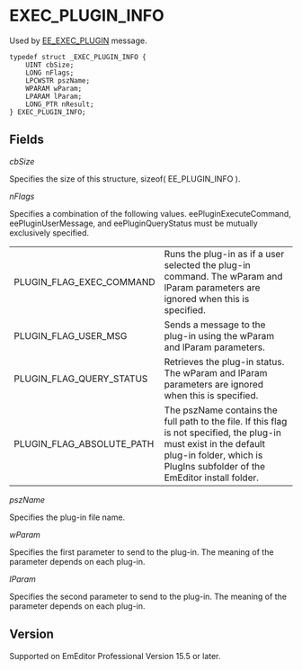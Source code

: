 # EXEC\_PLUGIN\_INFO

Used by [EE\_EXEC\_PLUGIN](../message/ee_exec_plugin) message.

```
typedef struct _EXEC_PLUGIN_INFO {
	UINT cbSize;
	LONG nFlags;
	LPCWSTR pszName;
	WPARAM wParam;
	LPARAM lParam;
	LONG_PTR nResult;
} EXEC_PLUGIN_INFO;
```

## Fields

_cbSize_

Specifies the size of this structure, sizeof( EE\_PLUGIN\_INFO ).

_nFlags_

Specifies a combination of the following values. eePluginExecuteCommand, eePluginUserMessage, and eePluginQueryStatus must be mutually exclusively specified.

|     |     |
| --- | --- |
| PLUGIN\_FLAG\_EXEC\_COMMAND | Runs the plug-in as if a user selected the plug-in command. The wParam and lParam parameters are ignored when this is specified. |
| PLUGIN\_FLAG\_USER\_MSG | Sends a message to the plug-in using the wParam and lParam parameters. |
| PLUGIN\_FLAG\_QUERY\_STATUS | Retrieves the plug-in status. The wParam and lParam parameters are ignored when this is specified. |
| PLUGIN\_FLAG\_ABSOLUTE\_PATH | The pszName contains the full path to the file. If this flag is not specified, the plug-in must exist in the default plug-in folder, which is PlugIns subfolder of the EmEditor install folder. |

_pszName_

Specifies the plug-in file name.

_wParam_

Specifies the first parameter to send to the plug-in. The meaning of the parameter depends on each plug-in.

_lParam_

Specifies the second parameter to send to the plug-in. The meaning of the parameter depends on each plug-in.

## Version

Supported on EmEditor Professional Version 15.5 or later.
